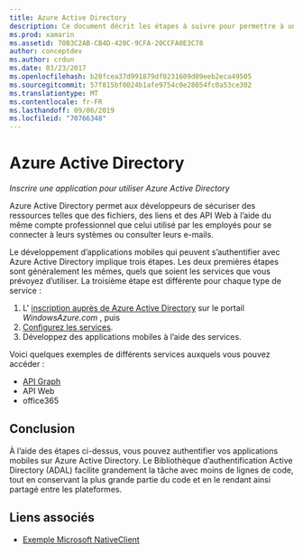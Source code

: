 ```yaml
---
title: Azure Active Directory
description: Ce document décrit les étapes à suivre pour permettre à une application mobile de s’authentifier auprès de Azure Active Directory.
ms.prod: xamarin
ms.assetid: 70B3C2AB-CB4D-420C-9CFA-20CCFA0E3C78
author: conceptdev
ms.author: crdun
ms.date: 03/23/2017
ms.openlocfilehash: b28fcea37d991879df0231609d09eeb2eca49505
ms.sourcegitcommit: 57f815bf0024b1afe9754c0e28054fc0a53ce302
ms.translationtype: MT
ms.contentlocale: fr-FR
ms.lasthandoff: 09/06/2019
ms.locfileid: "70766348"
---
```

# <a name="azure-active-directory"></a>Azure Active Directory

_Inscrire une application pour utiliser Azure Active Directory_

Azure Active Directory permet aux développeurs de sécuriser des ressources telles que des fichiers, des liens et des API Web à l’aide du même compte professionnel que celui utilisé par les employés pour se connecter à leurs systèmes ou consulter leurs e-mails.

Le développement d’applications mobiles qui peuvent s’authentifier avec Azure Active Directory implique trois étapes.
Les deux premières étapes sont généralement les mêmes, quels que soient les services que vous prévoyez d’utiliser. La troisième étape est différente pour chaque type de service :

  1. L' [inscription auprès de Azure Active Directory](~/cross-platform/data-cloud/active-directory/get-started/register.md) sur le portail *WindowsAzure.com* , puis
  2. [Configurez les services](~/cross-platform/data-cloud/active-directory/get-started/configure.md).
  3. Développez des applications mobiles à l’aide des services.

Voici quelques exemples de différents services auxquels vous pouvez accéder :

- [API Graph](~/cross-platform/data-cloud/active-directory/graph.md)
- API Web
- office365

## <a name="conclusion"></a>Conclusion

À l’aide des étapes ci-dessus, vous pouvez authentifier vos applications mobiles sur Azure Active Directory. Le Bibliothèque d’authentification Active Directory (ADAL) facilite grandement la tâche avec moins de lignes de code, tout en conservant la plus grande partie du code et en le rendant ainsi partagé entre les plateformes.

## <a name="related-links"></a>Liens associés

- [Exemple Microsoft NativeClient](https://github.com/AzureADSamples/NativeClient-MultiTarget-DotNet)
